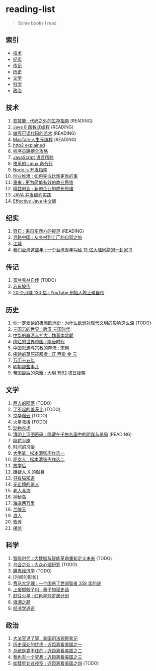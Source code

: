 # reading-list

> Some books I read

## 索引

- [技术](#技术)
- [纪实](#纪实)
- [传记](#传记)
- [历史](#历史)
- [文学](#文学)
- [科学](#科学)
- [政治](#政治)

## 技术

1. [软技能 : 代码之外的生存指南](https://book.douban.com/subject/26835090/) (READING)
1. [Java 8 函数式编程](https://book.douban.com/subject/26346017/) (READING)
1. [编写可读代码的艺术](https://book.douban.com/subject/10797189/) (READING)
1. [MacTalk·人生元编程](https://book.douban.com/subject/25826578/) (READING)
1. [http2 explained](https://http2-explained.haxx.se/content/zh/)
1. [程序员跳槽全攻略](https://read.douban.com/ebook/7611058/)
1. [JavaScript 语言精粹](https://book.douban.com/subject/11874748/)
1. [快乐的 Linux 命令行](http://billie66.github.io/TLCL/)
1. [Node.js 开发指南](https://book.douban.com/subject/10789820/)
1. [创业维艰 : 如何完成比难更难的事](https://book.douban.com/subject/26306686/)
1. [重来 : 更为简单有效的商业思维](https://book.douban.com/subject/5320866/)
1. [精益创业 : 新创企业的成长思维](https://book.douban.com/subject/10945606/)
1. [JAVA 并发编程实践](https://book.douban.com/subject/2148132/)
1. [Effective Java 中文版](https://book.douban.com/subject/1103015/)

## 纪实

1. [奇石 : 来自东西方的报道](https://book.douban.com/subject/25833450/) (READING)
1. [寻路中国 : 从乡村到工厂的自驾之旅](https://book.douban.com/subject/5414391/)
1. [江城](https://book.douban.com/subject/7060185/)
1. [我们台湾这些年 : 一个台湾青年写给 13 亿大陆同胞的一封家书](https://book.douban.com/subject/4113090/)

## 传记

1. [富兰克林自传](https://book.douban.com/subject/11632947/) (TODO)
1. [苏东坡传](https://book.douban.com/subject/4896729/)
1. [20 个月赚 130 亿 : YouTube 创始人陈士骏自传](https://book.douban.com/subject/6920100/)

## 历史

1. [你一定爱读的极简欧洲史 : 为什么欧洲对现代文明的影响这么深](https://book.douban.com/subject/5366248/) (TODO)
1. [三国志的世界 : 后汉 三国时代](https://book.douban.com/subject/25828722/)
1. [中华的崩溃与扩大 : 魏晋南北朝](https://book.douban.com/subject/25828759/)
1. [绚烂的世界帝国 : 隋唐时代](https://book.douban.com/subject/10539156/)
1. [中国思想与宗教的奔流 : 宋朝](https://book.douban.com/subject/10553731/)
1. [疾驰的草原征服者 : 辽 西夏 金 元](https://book.douban.com/subject/20516975/)
1. [万历十五年](https://book.douban.com/subject/1858410/)
1. [明朝那些事儿](https://book.douban.com/subject/7163250/)
1. [帝国最后的荣耀 : 大明 1592 抗日援朝](https://book.douban.com/subject/6791427/)

## 文学

1. [巨人的陨落](https://book.douban.com/subject/26698660/) (TODO)
1. [了不起的盖茨比](https://book.douban.com/subject/22025032/) (TODO)
1. [京华烟云](https://book.douban.com/subject/4871467/) (TODO)
1. [火星救援](https://book.douban.com/subject/26586492/) (TODO)
1. [动物农场](https://book.douban.com/subject/4908879/)
1. [清明上河图密码 : 隐藏在千古名画中的阴谋与杀局](https://book.douban.com/subject/26265745/) (READING)
1. [隐花平原](https://book.douban.com/subject/21693092/)
1. [时间的习俗](https://book.douban.com/subject/24840351/)
1. [大手笔 : 松本清张杰作选一](https://book.douban.com/subject/20267980/)
1. [坏女人 : 松本清张杰作选二](https://book.douban.com/subject/20381888/)
1. [放学后](https://book.douban.com/subject/4074636/)
1. [嫌疑人 X 的献身](https://book.douban.com/subject/3211779/)
1. [只有猫知道](https://book.douban.com/subject/6712851/)
1. [无止境的杀人](https://book.douban.com/subject/11621649/)
1. [老人与海](https://book.douban.com/subject/20443556/)
1. [神秘岛](https://book.douban.com/subject/3198681/)
1. [海底两万里](https://book.douban.com/subject/1703952/)
1. [兰陵王](https://book.douban.com/subject/24292290/)
1. [浪人](https://book.douban.com/subject/23011195/)
1. [敦煌](https://book.douban.com/subject/5348044/)
1. [楼兰](https://book.douban.com/subject/24529164/)

## 科学

1. [智能时代 : 大数据与智能革命重新定义未来](https://book.douban.com/subject/26838557/) (TODO)
1. [乌合之众 : 大众心理研究](https://book.douban.com/subject/26711347/) (TODO)
1. [魔鬼经济学](https://book.douban.com/subject/26799211/) (TODO)
1. [时间的形状]
1. [费马大定理 : 一个困惑了世间智者 358 年的谜](https://book.douban.com/subject/20494401/)
1. [上帝掷骰子吗 : 量子物理史话](https://book.douban.com/subject/6434486/)
1. [赶往火星 : 红色星球定居计划](https://book.douban.com/subject/10532684/)
1. [浪潮之巅](https://book.douban.com/subject/6709783/)
1. [经济学通识](https://book.douban.com/subject/3869949/)

## 政治

1. [大法官说了算 : 美国司法观察笔记](https://book.douban.com/subject/4915989/)
1. [历史深处的忧虑 : 近距离看美国之一](https://book.douban.com/subject/1027191/)
1. [总统是靠不住的 : 近距离看美国之二](https://book.douban.com/subject/1056315/)
1. [我也有一个梦想 : 近距离看美国之三](https://book.douban.com/subject/1014825/)
1. [如彗星划过夜空 : 近距离看美国之四](https://book.douban.com/subject/1762869/) (TODO)
